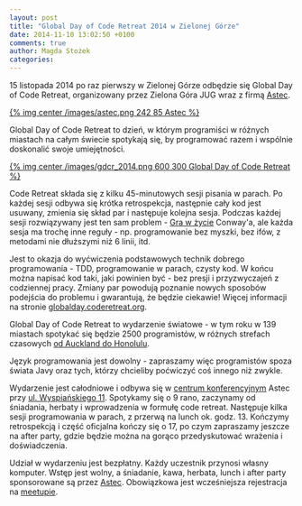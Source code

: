 ```yaml
---
layout: post
title: "Global Day of Code Retreat 2014 w Zielonej Górze"
date: 2014-11-10 13:02:50 +0100
comments: true
author: Magda Stożek
categories: 
---
```

15 listopada 2014 po raz pierwszy w Zielonej Górze odbędzie się Global Day of Code Retreat, organizowany przez Zielona Góra JUG wraz z firmą <a href="http://www.astec.net/pl/" target="_blank">Astec</a>.

[{% img center /images/astec.png 242 85 Astec %}](http://www.astec.net/pl/)

Global Day of Code Retreat to dzień, w którym programiści w różnych miastach na całym świecie spotykają się, by programować razem i wspólnie doskonalić swoje umiejętności.

<!-- more -->

[{% img center /images/gdcr_2014.png 600 300 Global Day of Code Retreat %}](/images/gdcr_2014.png)

Code Retreat składa się z kilku 45-minutowych sesji pisania w parach. Po każdej sesji odbywa się krótka retrospekcja, następnie cały kod jest usuwany, zmienia się skład par i następuje kolejna sesja. Podczas każdej sesji rozwiązywany jest ten sam problem - <a href="http://pl.wikipedia.org/wiki/Gra_w_%C5%BCycie" target="_blank">Gra w życie</a> Conway'a, ale każda sesja ma trochę inne reguły - np. programowanie bez myszki, bez ifów, z metodami nie dłuższymi niż 6 linii, itd.

Jest to okazja do wyćwiczenia podstawowych technik dobrego programowania - TDD, programowanie w parach, czysty kod. W końcu można napisać kod taki, jaki powinien być - bez presji i przyzwyczajeń z codziennej pracy. Zmiany par powodują poznanie nowych sposobów podejścia do problemu i gwarantują, że będzie ciekawie! Więcej informacji na stronie <a href="http://globalday.coderetreat.org/" target="_blank">globalday.coderetreat.org</a>.

Global Day of Code Retreat to wydarzenie światowe - w tym roku w 139 miastach spotykać się będzie 2500 programistów, w różnych strefach czasowych <a href="http://gdcr.coderetreat.org/timeline.html" target="_blank">od Auckland do Honolulu</a>.

Język programowania jest dowolny - zapraszamy więc programistów spoza świata Javy oraz tych, którzy chcieliby poćwiczyć coś innego niż zwykle.

Wydarzenie jest całodniowe i odbywa się w <a href="http://www.astec.net/pl/ofirmie/centrum-konferencyjne.html" target="_blank">centrum konferencyjnym</a> Astec przy <a href="https://goo.gl/maps/8PXcg" target="_blank">ul. Wyspiańskiego 11</a>. Spotykamy się o 9 rano, zaczynamy od śniadania, herbaty i wprowadzenia w formułę code retreat. Następuje kilka sesji programowania w parach, z przerwą na lunch ok. godz. 13. Kończymy retrospekcją i część oficjalna kończy się o 17, po czym zapraszamy jeszcze na after party, gdzie będzie można na gorąco przedyskutować wrażenia i doświadczenia.

Udział w wydarzeniu jest bezpłatny. Każdy uczestnik przynosi własny komputer. Wstęp jest wolny, a śniadanie, kawa, herbata, lunch i after party sponsorowane są przez <a href="http://www.astec.net/pl/" target="_blank">Astec</a>. Obowiązkowa jest wcześniejsza rejestracja na <a href="http://www.meetup.com/Zielona-Gora-JUG/events/214621692/" target="_blank">meetupie</a>.
